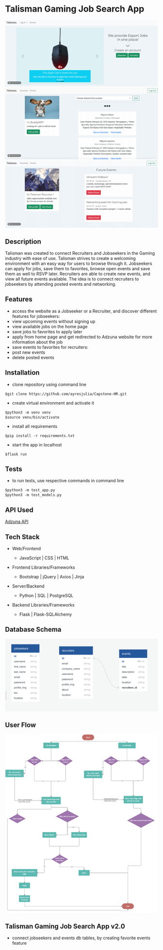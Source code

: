 # Talisman Gaming Job Search App

![homepage_gif](./static/homepage.gif)
![jobseeeker_gif](./static/jobseeker.gif)
![recruiter_gif](./static/recruiter.gif)

## Description

Talisman was created to connect Recruiters and Jobseekers in the Gaming industry with ease of use. Talisman strives to create a welcoming environment with an easy way for users to browse through it. Jobseekers can apply for jobs, save them to favorites, browse open events and save them as well to RSVP later. Recruiters are able to create new events, and view all future events available. The idea is to connect recruiters to jobseekers by attending posted events and networking.

## Features

- access the website as a Jobseeker or a Recruiter, and discover different features
  for jobseekers:
- view upcoming events without signing up
- view available jobs on the home page
- save jobs to favorites to apply later
- apply from home page and get redirected to Adzuna website for more information about the job
- save events to favorites
  for recruiters:
- post new events
- delete posted events

## Installation

- clone repository using command line
  
```terminal
$git clone https://github.com/ayresjulia/Capstone-HR.git
```

- create virtual environment and activate it

```terminal
$python3 -m venv venv
$source venv/bin/activate
```

- install all requirements

```terminal
$pip install -r requirements.txt
```

- start the app in localhost

```terminal
$flask run
```

## Tests

- to run tests, use respective commands in command line
  
```terminal
$python3 -m test_app.py
$python3 -m test_models.py
```

## API Used

[Adzuna API](https://api.adzuna.com)

## Tech Stack

- Web/Frontend
  - JavaScript | CSS | HTML
  
- Frontend Libraries/Frameworks
  - Bootstrap | jQuery | Axios | Jinja
  
- Server/Backend
  - Python | SQL | PostgreSQL

- Backend Libraries/Frameworks
  - Flask | Flask-SQLAlchemy

## Database Schema

![db_image](./static/db.png)

## User Flow

![userflow_image](./static/userflow0.png)

## Talisman Gaming Job Search App v2.0

- connect jobseekers and events db tables, by creating favorite events feature
